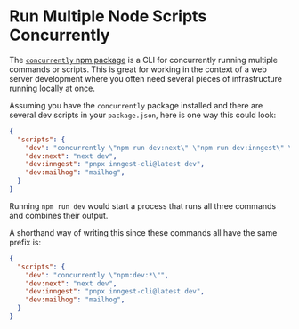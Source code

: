 # Run Multiple Node Scripts Concurrently

The [`concurrently` npm
package](https://github.com/open-cli-tools/concurrently) is a CLI for
concurrently running multiple commands or scripts. This is great for working in
the context of a web server development where you often need several pieces of
infrastructure running locally at once.

Assuming you have the `concurrently` package installed and there are several
dev scripts in your `package.json`, here is one way this could look:

```json
{
  "scripts": {
    "dev": "concurrently \"npm run dev:next\" \"npm run dev:inngest\" \"npm run dev:mailhog\"",
    "dev:next": "next dev",
    "dev:inngest": "pnpx inngest-cli@latest dev",
    "dev:mailhog": "mailhog",
  }
}
```

Running `npm run dev` would start a process that runs all three commands and
combines their output.

A shorthand way of writing this since these commands all have the same prefix
is:

```json
{
  "scripts": {
    "dev": "concurrently \"npm:dev:*\"",
    "dev:next": "next dev",
    "dev:inngest": "pnpx inngest-cli@latest dev",
    "dev:mailhog": "mailhog",
  }
}
```
